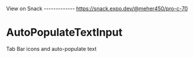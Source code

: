View on Snack -------------   https://snack.expo.dev/@meher450/pro-c-70


# AutoPopulateTextInput
Tab Bar icons and auto-populate text

